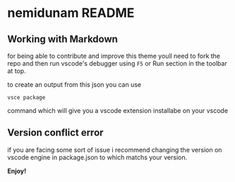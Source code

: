 # nemidunam README

## Working with Markdown

for being able to contribute and improve this theme youll need to fork the repo and then run vscode's debugger using ```F5``` or Run section in the toolbar at top.

to create an output from this json you can use 

```vsce package```

command which will give you a vscode extension installabe on your vscode

## Version conflict error

if you are facing some sort of issue i recommend changing the version on vscode engine in package.json to which matchs your version.

**Enjoy!**
